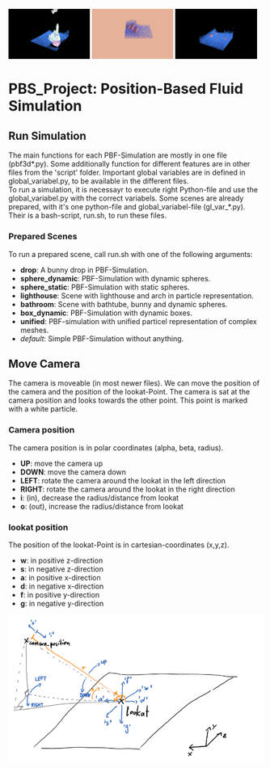 <p float="middle">
  <img src="/images/example_1.png" width="32%" />
  <img src="/images/example_3.png" width="32%" /> 
  <img src="/images/example_2.png" width="32%" />
</p>

# PBS_Project: Position-Based Fluid Simulation

## Run Simulation
The main functions for each PBF-Simulation are mostly in one file (pbf3d*.py). Some additionally function for different features are in other files from the 'script' folder. Important global variables are in defined in global_variabel.py, to be available in the different files. \
To run a simulation, it is necessayr to execute right Python-file and use the global_variabel.py with the correct variabels.
Some scenes are already prepared, with it's one python-file and global\_variabel-file (gl\_var\_*.py). Their is a bash-script, run.sh, to run these files.

### Prepared Scenes
To run a prepared scene, call run.sh with one of the following arguments:
- **drop**: A bunny drop in PBF-Simulation.
- **sphere_dynamic**: PBF-Simulation with dynamic spheres.
- **sphere_static**: PBF-Simulation with static spheres.
- **lighthouse**: Scene with lighthouse and arch in particle representation.
- **bathroom**: Scene with bathtube, bunny and dynamic spheres.
- **box_dynamic**: PBF-Simulation with dynamic boxes.
- **unified**: PBF-simulation with unified particel representation of complex meshes.
- *default*: Simple PBF-Simulation without anything.

## Move Camera
The camera is moveable (in most newer files). We can move the position of the camera and the position of the lookat-Point. The camera is sat at the camera position and looks towards the other point. This point is marked with a white particle.

### Camera position
The camera position is in polar coordinates (alpha, beta, radius).
- **UP**: move the camera up
- **DOWN**: move the camera down
- **LEFT**: rotate the camera around the lookat in the left direction
- **RIGHT**: rotate the camera around the lookat in the right direction
- **i**: (in), decrease the radius/distance from lookat
- **o**: (out), increase the radius/distance from lookat

### lookat position
The position of the lookat-Point is in cartesian-coordinates (x,y,z).
- **w**: in positive z-direction
- **s**: in negative z-direction
- **a**: in positive x-direction
- **d**: in negative x-direction
- **f**: in positive y-direction
- **g**: in negative y-direction

![Alt](/images/camera_pos.png "Explaination for the moves of the camera")
